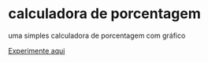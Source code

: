# calculadora de porcentagem
uma simples calculadora de porcentagem com gráfico


[Experimente aqui](https://leonardoconstantino.github.io/calculadora-de-porcentagem/)
